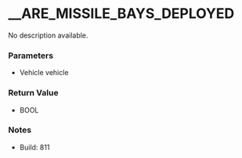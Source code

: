 # __ARE_MISSILE_BAYS_DEPLOYED

No description available.

### Parameters
* Vehicle vehicle

### Return Value
* BOOL

### Notes
* Build: 811

